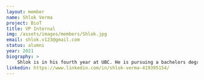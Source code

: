 ```yaml
---
layout: member
name: Shlok Verma	
project: BioT
title: VP Internal
img: /assets/images/members/Shlok.jpg
email: shlok.v123@gmail.com
status: alumni
year: 2021
biography: >
    Shlok is in his fourth year at UBC. He is pursuing a bachelors degree in Chemical and Biological Engineering. He has a passion for Machine Learning and Data Analysis, and everything tech related. He joined Chem-E-Car as a circuitry sub team member in his second year and then took the role of VP External in UBC Envision. Now, he is part of the Instrumentation sub team in BioT and is the VP Internal. Shlok hopes to combine his interests of CHBE and Machine Learning and Data Science for process automation. Currently he helps out with planning and execution of the Envision events such as speaker series and collaborations with other chapters of AICHE. He hopes to help with the professional development of students and build connections for sharing of knowledge and experience.
linkedin: https://www.linkedin.com/in/shlok-verma-419395154/
---
```

